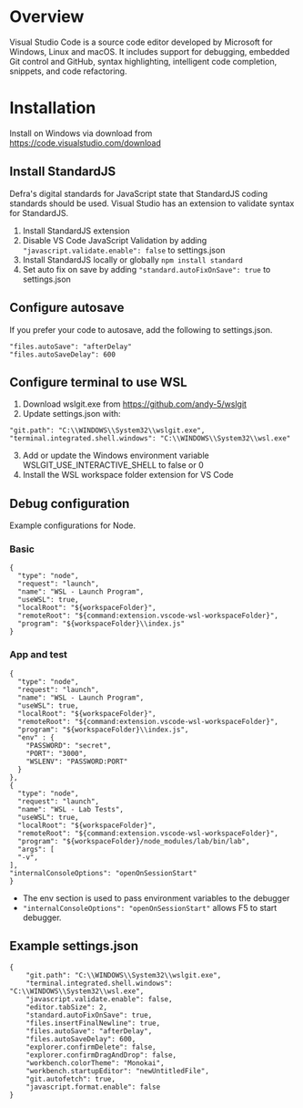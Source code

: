 # Overview
Visual Studio Code is a source code editor developed by Microsoft for Windows, Linux and macOS. It includes support for debugging, embedded Git control and GitHub, syntax highlighting, intelligent code completion, snippets, and code refactoring.

# Installation
Install on Windows via download from https://code.visualstudio.com/download

## Install StandardJS
Defra's digital standards for JavaScript state that StandardJS coding standards should be used.  Visual Studio has an extension to validate syntax for StandardJS.
1. Install StandardJS extension
1. Disable VS Code JavaScript Validation by adding `"javascript.validate.enable": false` to settings.json
1. Install StandardJS locally or globally
  `npm install standard`
1. Set auto fix on save by adding `"standard.autoFixOnSave": true` to settings.json

## Configure autosave
If you prefer your code to autosave, add the following to settings.json.

```
"files.autoSave": "afterDelay"
"files.autoSaveDelay": 600
```
## Configure terminal to use WSL
1. Download wslgit.exe from https://github.com/andy-5/wslgit
1. Update settings.json with:
  ```
  "git.path": "C:\\WINDOWS\\System32\\wslgit.exe",
  "terminal.integrated.shell.windows": "C:\\WINDOWS\\System32\\wsl.exe"
  ```
3. Add or update the Windows environment variable WSLGIT_USE_INTERACTIVE_SHELL to false or 0
1. Install the WSL workspace folder extension for VS Code

## Debug configuration
Example configurations for Node.

### Basic
```
{
  "type": "node",
  "request": "launch",
  "name": "WSL - Launch Program",
  "useWSL": true,
  "localRoot": "${workspaceFolder}",
  "remoteRoot": "${command:extension.vscode-wsl-workspaceFolder}",
  "program": "${workspaceFolder}\\index.js"
}
```
### App and test
```
{
  "type": "node",
  "request": "launch",
  "name": "WSL - Launch Program",
  "useWSL": true,
  "localRoot": "${workspaceFolder}",
  "remoteRoot": "${command:extension.vscode-wsl-workspaceFolder}",
  "program": "${workspaceFolder}\\index.js",
  "env" : {
    "PASSWORD": "secret",
    "PORT": "3000",
    "WSLENV": "PASSWORD:PORT"
  }
},
{
  "type": "node",
  "request": "launch",
  "name": "WSL - Lab Tests",
  "useWSL": true,
  "localRoot": "${workspaceFolder}",
  "remoteRoot": "${command:extension.vscode-wsl-workspaceFolder}",
  "program": "${workspaceFolder}/node_modules/lab/bin/lab",
  "args": [
  "-v",
],
"internalConsoleOptions": "openOnSessionStart"
}
```
- The env section is used to pass environment variables to the debugger
- `"internalConsoleOptions": "openOnSessionStart"` allows F5 to start debugger.

## Example settings.json
```
{
    "git.path": "C:\\WINDOWS\\System32\\wslgit.exe",
    "terminal.integrated.shell.windows": "C:\\WINDOWS\\System32\\wsl.exe",
    "javascript.validate.enable": false,
    "editor.tabSize": 2,
    "standard.autoFixOnSave": true,
    "files.insertFinalNewline": true,
    "files.autoSave": "afterDelay",
    "files.autoSaveDelay": 600,
    "explorer.confirmDelete": false,
    "explorer.confirmDragAndDrop": false,
    "workbench.colorTheme": "Monokai",
    "workbench.startupEditor": "newUntitledFile",
    "git.autofetch": true,
    "javascript.format.enable": false
}
```


